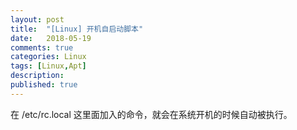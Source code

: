 ```yaml
---
layout: post
title:  "[Linux] 开机自启动脚本"
date:   2018-05-19
comments: true
categories: Linux
tags: [Linux,Apt]
description:
published: true
---
```


在 /etc/rc.local 这里面加入的命令，就会在系统开机的时候自动被执行。


